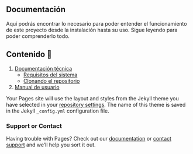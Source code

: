 ## Documentación

Aquí podrás encontrar lo necesario para poder entender el funcionamiento de este proyecto desde la instalación hasta su uso. Sigue leyendo para poder comprenderlo todo.

## Contenido 📘

1. [Documentación técnica](#documentación-técnica)
    + [Requisitos del sistema](#requisitos-del-sistema)
    + [Clonando el repositorio](#clonando-el-repositorio)
2. [Manual de usuario](#manual-de-usuario)


Your Pages site will use the layout and styles from the Jekyll theme you have selected in your [repository settings](https://github.com/fabricioism/gas-station-simulation/settings). The name of this theme is saved in the Jekyll `_config.yml` configuration file.

### Support or Contact

Having trouble with Pages? Check out our [documentation](https://docs.github.com/categories/github-pages-basics/) or [contact support](https://github.com/contact) and we’ll help you sort it out.
